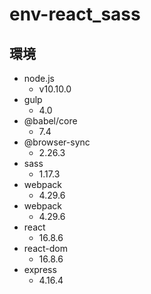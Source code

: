 # env-react_sass

## 環境
* node.js
  * v10.10.0
* gulp
  * 4.0
* @babel/core
  * 7.4
* @browser-sync
  * 2.26.3
* sass
  * 1.17.3
* webpack
  * 4.29.6
* webpack
  * 4.29.6
* react 
  * 16.8.6
* react-dom
  * 16.8.6
* express
  * 4.16.4
